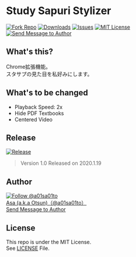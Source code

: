 # Study Sapuri Stylizer

[![Fork Repo](https://img.shields.io/github/forks/a01sa01to/StSapuri_stylizer?style=social&maxAge=3600)](https://github.com/a01sa01to/StSapuri_stylizer/fork) [![Downloads](https://img.shields.io/github/downloads/a01sa01to/StSapuri_stylizer/total?maxAge=3600, "Download")](https://github.com/a01sa01to/StSapuri_stylizer/releases) [![Issues](https://img.shields.io/github/issues/a01sa01to/StSapuri_stylizer?maxAge=3600, "Issues")](https://github.com/a01sa01to/StSapuri_stylizer/issues) [![MIT License](https://img.shields.io/github/license/a01sa01to/StSapuri_stylizer?maxAge=3600, "License")](https://github.com/a01sa01to/StSapuri_stylizer/blob/master/LICENSE) [![Send Message to Author](https://img.shields.io/static/v1?style=flat&logo=twitter&label=Message&color=1da1f2&link=https%3A%2F%2Ftwitter.com%2Fmessages%2Fcompose%3Frecipient_id%3D4273512934&link=https%3A%2F%2Ftwitter.com%2Fmessages%2Fcompose%3Frecipient_id%3D4273512934&message=%40a01sa01to&maxAge=3600, "Send Message to Author")](https://twitter.com/messages/compose?recipient_id=4273512934)<br>

## What's this?

Chrome拡張機能。<br>
スタサプの見た目を私好みにします。

## What's to be changed

- Playback Speed: 2x
- Hide PDF Textbooks
- Centered Video

## Release

[![Release](https://img.shields.io/github/v/release/a01sa01to/StSapuri_stylizer?label=Latest%20release&maxAge=3600)](https://github.com/a01sa01to/StSapuri_stylizer/releases)<br>

> Version 1.0 Released on 2020.1.19

## Author

[![Follow @a01sa01to](https://img.shields.io/twitter/follow/a01sa01to?label=Follow&style=social&maxAge=3600, "Follow")](https://twitter.com/intent/follow?screen_name=a01sa01to)<br>
[Asa (a.k.a Otsun)（@a01sa01to）](https://twitter.com/a01sa01to)<br>
[Send Message to Author](https://twitter.com/messages/compose?recipient_id=4273512934)

## License

This repo is under the MIT License.<br>
See [LICENSE](https://github.com/a01sa01to/StSapuri_stylizer/blob/master/LICENSE) File.
